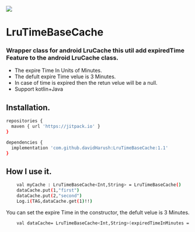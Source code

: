 [![](https://jitpack.io/v/davidHarush/LruTimeBaseCache.svg)](https://jitpack.io/#davidHarush/LruTimeBaseCache)


# LruTimeBaseCache

### Wrapper class for android LruCache this util add expiredTime Feature to the android LruCache class.<br>
- The expire Time In Units of Minutes.
- The defult expire Time velue is 3 Minutes.
- In case of time is expired then the retun velue will be a null.
- Support kotlin+Java




## Installation.
```sh
repositories {
  maven { url 'https://jitpack.io' }
}
```

```sh
dependencies {
  implementation 'com.github.davidHarush:LruTimeBaseCache:1.1'
}
```

## How I use it.

```sh
    val myCache : LruTimeBaseCache<Int,String> = LruTimeBaseCache()
    dataCache.put(1,"first")
    dataCache.put(2,"second")
    Log.i(TAG,dataCache.get(1)!!)
```

You can set the expire Time in the constructor, the defult velue is 3 Minutes.

```sh
    val dataCache= LruTimeBaseCache<Int,String>(expiredTimeInMinutes =  10)
```
